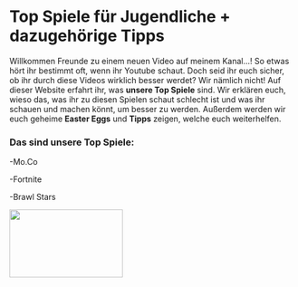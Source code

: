 <h1>Top Spiele für Jugendliche + dazugehörige Tipps</h1>
<p>
Willkommen Freunde zu einem neuen Video auf meinem Kanal...!
So etwas hört ihr bestimmt oft, wenn ihr Youtube schaut. Doch seid ihr euch sicher, ob ihr durch diese Videos wirklich besser werdet? Wir nämlich nicht!
Auf dieser Website erfahrt ihr, was <b>unsere Top Spiele</b> sind. Wir erklären euch, wieso das, was ihr zu diesen Spielen schaut schlecht ist und was ihr schauen und machen könnt, um besser zu werden. 
Außerdem werden wir euch geheime <b>Easter Eggs</b> und <b>Tipps</b> zeigen, welche euch weiterhelfen. 
</p>
<h3>Das sind unsere Top Spiele:</h3>
<p>
-Mo.Co
  
-Fortnite

-Brawl Stars
</p>
<img src="https://prod.assets.earlygamecdn.com/images/MocoPlayWithFriends.jpg?transform=article_webp" width="200" height="120">
